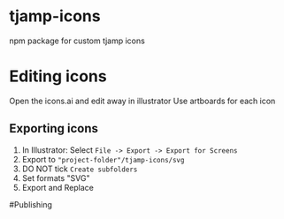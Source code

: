 # tjamp-icons
npm package for custom tjamp icons

# Editing icons
Open the icons.ai and edit away in illustrator
Use artboards for each icon

## Exporting icons
1. In Illustrator: Select `File -> Export -> Export for Screens`
2. Export to `"project-folder"/tjamp-icons/svg`
3. DO NOT tick `Create subfolders`
4. Set formats "SVG"
5. Export and Replace

#Publishing

